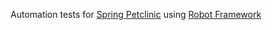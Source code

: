 Automation tests for [Spring Petclinic](https://github.com/spring-projects/spring-petclinic) using [Robot Framework](http://robotframework.org) 